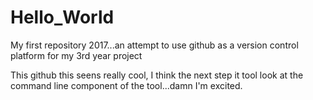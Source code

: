 # Hello_World
My first repository 2017...an attempt to use github as a version control platform for my 3rd year project

This github this seens really cool, I think the next step it tool look at the command line component of the tool...damn I'm excited.
